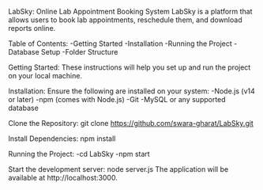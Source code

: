 LabSky: Online Lab Appointment Booking System
LabSky is a platform that allows users to book lab appointments, reschedule them, and download reports online.

Table of Contents:
-Getting Started
-Installation
-Running the Project
-Database Setup
-Folder Structure

Getting Started:
These instructions will help you set up and run the project on your local machine.

Installation:
Ensure the following are installed on your system:
-Node.js (v14 or later)
-npm (comes with Node.js)
-Git
-MySQL or any supported database

Clone the Repository:
git clone https://github.com/swara-gharat/LabSky.git

Install Dependencies:
npm install

Running the Project:
-cd LabSky
-npm start

Start the development server:
node server.js
The application will be available at http://localhost:3000.



